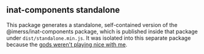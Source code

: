 ## inat-components standalone

This package generates a standalone, self-contained version of the @imerss/inat-components package, which is published 
inside that package under `dist/standalone.min.js`. It was isolated into this separate package because the [gods 
weren't playing nice with me](https://github.com/IMERSS/inat-components/issues/12).


